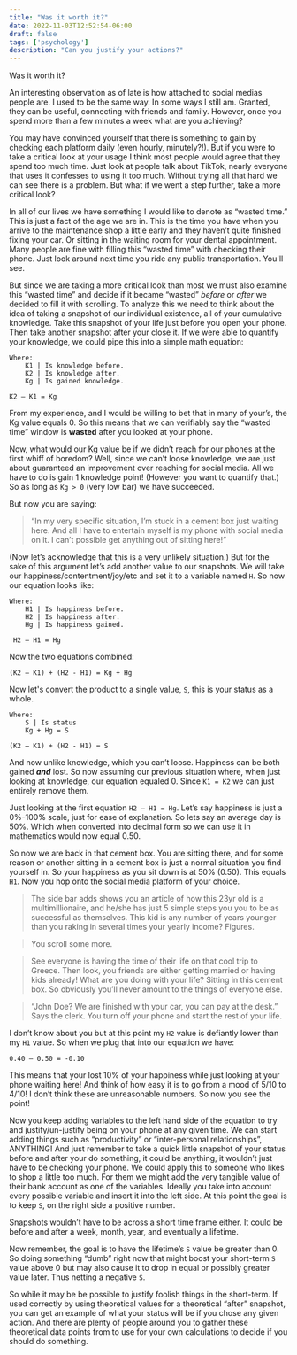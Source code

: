 ```yaml
---
title: "Was it worth it?"
date: 2022-11-03T12:52:54-06:00
draft: false
tags: ['psychology']
description: "Can you justify your actions?"
---
```


Was it worth it?

An interesting observation as of late is how attached to social medias people are. I used to be the same way. In some ways I still am. Granted, they can be useful, connecting with friends and family. However, once you spend more than a few minutes a week what are you achieving? 

You may have convinced yourself that there is something to gain by checking each platform daily (even hourly, minutely?!). But if you were to take a critical look at your usage I think most people would agree that they spend too much time. Just look at people talk about TikTok, nearly everyone that uses it confesses to using it too much. Without trying all that hard we can see there is a problem. But what if we went a step further, take a more critical look? 
	
In all of our lives we have something I would like to denote as “wasted time.” This is just a fact of the age we are in. This is the time you have when you arrive to the maintenance shop a little early and they haven’t quite finished fixing your car. Or sitting in the waiting room for your dental appointment. Many people are fine with filling this “wasted time” with checking their phone. Just look around next time you ride any public transportation. You'll see.
	
But since we are taking a more critical look than most we must also examine this “wasted time” and decide if it became “wasted” *before* or *after* we decided to fill it with scrolling. To analyze this we need to think about the idea of taking a snapshot of our individual existence, all of your cumulative knowledge. Take this snapshot of your life just before you open your phone. Then take another snapshot after your close it. If we were able to quantify your knowledge, we could pipe this into a simple math equation:

    Where:
	    K1 | Is knowledge before.
	    K2 | Is knowledge after.
	    Kg | Is gained knowledge.

    K2 – K1 = Kg

From my experience, and I would be willing to bet that in many of your’s, the Kg value equals 0. So this means that we can verifiably say the “wasted time” window is  **wasted** after you looked at your phone.

Now, what would our Kg value be if we didn’t reach for our phones at the first whiff of boredom? Well, since we can’t loose knowledge, we are just about guaranteed an improvement over reaching for social media. All we have to do is gain 1 knowledge point! (However you want to quantify that.) So as long as `Kg > 0` (very low bar) we have succeeded.

But now you are saying:

> “In my very specific situation, I’m stuck in a cement box just waiting here. And all I have to entertain myself is my phone with social media on it. I can’t possible get anything out of sitting here!”

(Now let’s acknowledge that this is a very unlikely situation.) But for the sake of this argument let’s add another value to our snapshots. We will take our happiness/contentment/joy/etc and set it to a variable named `H`. So now our equation looks like:
	
    Where:
		H1 | Is happiness before.
		H2 | Is happiness after.
		Hg | Is happiness gained.

	 H2 – H1 = Hg

Now the two equations combined:
	
	(K2 – K1) + (H2 - H1) = Kg + Hg
	
Now let's convert the product to a single value, `S`, this is your status as a whole.

	Where:
		S | Is status
		Kg + Hg = S

	(K2 – K1) + (H2 - H1) = S

And now unlike knowledge, which you can’t loose. Happiness can be both gained ***and*** lost. So now assuming our previous situation where, when just looking at knowledge, our equation equaled 0. Since `K1 = K2` we can just entirely remove them. 

Just looking at the first equation `H2 – H1 = Hg`. Let’s say happiness is just a 0%-100% scale, just for ease of explanation. So lets say an average day is 50%. Which when converted into decimal form so we can use it in mathematics would now equal 0.50.

So now we are back in that cement box. You are sitting there, and for some reason or another sitting in a cement box is just a normal situation you find yourself in. So your happiness as you sit down is at 50% (0.50). This equals `H1`. Now you hop onto the social media platform of your choice. 	

> The side bar adds shows you an article of how this 23yr old is a multimillionaire, and he/she has just 5 simple steps you you to be as successful as themselves. This kid is any number of years younger than you raking in several times your yearly income? Figures. 

>You scroll some more. 

>See everyone is having the time of their life on that cool trip to Greece. Then look, you friends are either getting married or having kids already! What are you doing with your life? Sitting in this cement box. So obviously you’ll never amount to the things of everyone else. 

>“John Doe? We are finished with your car, you can pay at the desk.” Says the clerk. You turn off your phone and start the rest of your life.

I don’t know about you but at this point my `H2` value is defiantly lower than my `H1` value. So when we plug that into our equation we have:

    0.40 – 0.50 = -0.10

This means that your lost 10% of your happiness while just looking at your phone waiting here! And think of how easy it is to go from a mood of 5/10 to 4/10! I don’t think these are unreasonable numbers. So now you see the point!

Now you keep adding variables to the left hand side of the equation to try and justify/un-justify being on your phone at any given time. We can start adding things such as “productivity” or “inter-personal relationships”, ANYTHING! And just remember to take a quick little snapshot of your status before and after your do something, it could be anything, it wouldn’t just have to be checking your phone. We could apply this to someone who likes to shop a little too much. For them we might add the very tangible value of their bank account as one of the variables. Ideally you take into account every possible variable and insert it into the left side. At this point the goal is to keep `S`, on the right side a positive number.

Snapshots wouldn’t have to be across a short time frame either. It could be before and after a week, month, year, and eventually a lifetime.

Now remember, the goal is to have the lifetime’s `S` value be greater than 0. So doing something “dumb” right now that might boost your short-term `S` value above 0 but may also cause it to drop in equal or possibly greater value later. Thus netting a negative `S`. 

So while it may be be possible to justify foolish things in the short-term. If used correctly by using theoretical values for a theoretical “after” snapshot, you can get an example of what your status will be if you chose any given action. And there are plenty of people around you to gather these theoretical data points from to use for your own calculations to decide if you should do something.
